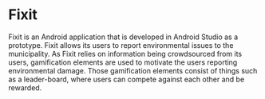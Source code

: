 # Fixit
Fixit is an Android application that is developed in Android Studio as a prototype. Fixit allows its users to report environmental issues to the municipality. As Fixit relies on information being crowdsourced from its users, gamification elements are used to motivate the users reporting environmental damage. Those gamification elements consist of things such as a leader-board, where users can compete against each other and be rewarded.
